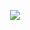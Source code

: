 <p align="center">
  <img src="https://capsule-render.vercel.app/api?type=waving&color=0:00B4DB,100:0083B0&height=80&section=header&text=hello%20there!&fontSize=60&fontColor=ffffff&textAlignY=bottom&animation=fadeIn" />
</p>
